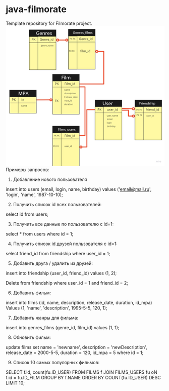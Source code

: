 # java-filmorate
Template repository for Filmorate project.
![scheme.](DBFilmorate.jpg)
Примеры запросов:
1. Добавление нового пользователя

insert into users (email, login, name, birthday) values ('email@mail.ru', 'login', 'name', 1987-10-10);

2. Получить список id всех пользователей:
   
select id from users;

3. Получить все данные по пользователю c id=1:

select * from users where id = 1;

4. Получить список id друзей пользователя с id=1:

select friend_id from friendship where user_id = 1;

5. Добавить друга / удалить из друзей:

insert into friendship (user_id, friend_id) values (1, 2);

Delete from friendship where user_id = 1 and friend_id = 2;

6. Добавить фильм:

insert into films (id, name, description, release_date, duration, id_mpa)
Values (1, 'name', 'description', 1995-5-5, 120, 1);

7. Добавить жанры для фильма:

insert into genres_films (genre_id, film_id) values (1, 1);

8. Обновить фильм:

update films set name = 'newname', description = 'newDescription', release_date = 2000-5-5,
duration = 120, id_mpa = 5 where id = 1;

9. Список 10 самых популярных фильмов:

SELECT f.id, count(fu.ID_USER)
FROM FILMS f JOIN FILMS_USERS fu oN f.id = fu.ID_FILM
GROUP BY f.NAME
ORDER BY COUNT(fu.ID_USER) DESC LIMIT 10;